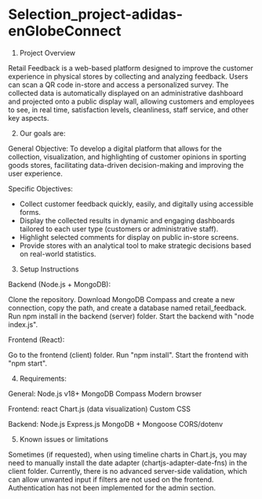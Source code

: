 # Selection_project-adidas-enGlobeConnect

1. Project Overview

Retail Feedback is a web-based platform designed to improve the customer experience in physical stores by collecting and analyzing feedback. Users can scan a QR code in-store and access a personalized survey. The collected data is automatically displayed on an administrative dashboard and projected onto a public display wall, allowing customers and employees to see, in real time, satisfaction levels, cleanliness, staff service, and other key aspects.

2. Our goals are:

General Objective: To develop a digital platform that allows for the collection, visualization, and highlighting of customer opinions in sporting goods stores, facilitating data-driven decision-making and improving the user experience.

Specific Objectives:

- Collect customer feedback quickly, easily, and digitally using accessible forms.
- Display the collected results in dynamic and engaging dashboards tailored to each user type (customers or administrative staff).
- Highlight selected comments for display on public in-store screens.
- Provide stores with an analytical tool to make strategic decisions based on real-world statistics.

3. Setup Instructions

Backend (Node.js + MongoDB):

Clone the repository.
Download MongoDB Compass and create a new connection, copy the path, and create a database named retail_feedback.
Run npm install in the backend (server) folder.
Start the backend with "node index.js".

Frontend (React):

Go to the frontend (client) folder.
Run "npm install".
Start the frontend with "npm start".

4. Requirements:

General:
Node.js v18+
MongoDB Compass
Modern browser

Frontend:
react
Chart.js (data visualization)
Custom CSS

Backend:
Node.js
Express.js
MongoDB + Mongoose
CORS/dotenv

5. Known issues or limitations

Sometimes (if requested), when using timeline charts in Chart.js, you may need to manually install the date adapter (chartjs-adapter-date-fns) in the client folder.
Currently, there is no advanced server-side validation, which can allow unwanted input if filters are not used on the frontend.
Authentication has not been implemented for the admin section.